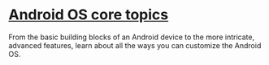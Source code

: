 # [Android OS core topics](https://source.android.com/docs/core)
From the basic building blocks of an Android device to the more intricate, advanced features, learn about all the ways you can customize the Android OS.
